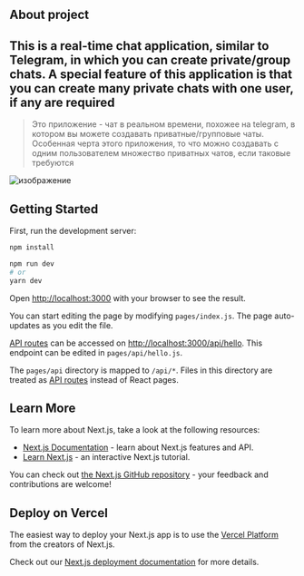 ## About project 

This is a real-time chat application, similar to Telegram, in which you can create private/group chats. A special feature of this application is that you can create many private chats with one user, if any are required
------------------------------------------------------------------------------------------------------------------------------------------------
> Это приложение - чат в реальном времени, похожее на telegram, в котором вы можете создавать приватные/групповые чаты. Особенная черта этого приложения, то что можно создавать с одним пользователем множество приватных чатов, если таковые требуются 

![изображение](https://user-images.githubusercontent.com/68378882/170300953-82c592cf-87b8-49ae-83b8-4a29b8f03b11.png)

## Getting Started

First, run the development server:

```bash
npm install

npm run dev
# or
yarn dev
```

Open [http://localhost:3000](http://localhost:3000) with your browser to see the result.

You can start editing the page by modifying `pages/index.js`. The page auto-updates as you edit the file.

[API routes](https://nextjs.org/docs/api-routes/introduction) can be accessed on [http://localhost:3000/api/hello](http://localhost:3000/api/hello). This endpoint can be edited in `pages/api/hello.js`.

The `pages/api` directory is mapped to `/api/*`. Files in this directory are treated as [API routes](https://nextjs.org/docs/api-routes/introduction) instead of React pages.

## Learn More

To learn more about Next.js, take a look at the following resources:

- [Next.js Documentation](https://nextjs.org/docs) - learn about Next.js features and API.
- [Learn Next.js](https://nextjs.org/learn) - an interactive Next.js tutorial.

You can check out [the Next.js GitHub repository](https://github.com/vercel/next.js/) - your feedback and contributions are welcome!

## Deploy on Vercel

The easiest way to deploy your Next.js app is to use the [Vercel Platform](https://vercel.com/new?utm_medium=default-template&filter=next.js&utm_source=create-next-app&utm_campaign=create-next-app-readme) from the creators of Next.js.

Check out our [Next.js deployment documentation](https://nextjs.org/docs/deployment) for more details.
